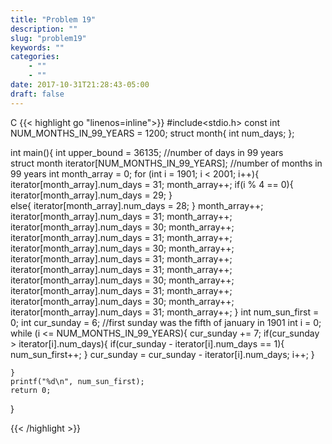 ```yaml
---
title: "Problem 19"
description: ""
slug: "problem19"
keywords: ""
categories: 
    - ""
    - ""
date: 2017-10-31T21:28:43-05:00
draft: false
---
```

C
{{< highlight go  "linenos=inline">}}
#include<stdio.h>
const int NUM_MONTHS_IN_99_YEARS = 1200;
struct month{
    int num_days;
};

int main(){
    int upper_bound = 36135; //number of days in 99 years  
    struct month iterator[NUM_MONTHS_IN_99_YEARS]; //number of months in 99 years
    int month_array = 0;
    for (int i = 1901; i < 2001; i++){
        iterator[month_array].num_days = 31;
        month_array++;
        if(i % 4 == 0){
            iterator[month_array].num_days = 29;
        }   
        else{
            iterator[month_array].num_days = 28;
        }
        month_array++;
        iterator[month_array].num_days = 31;
        month_array++;
        iterator[month_array].num_days = 30;
        month_array++;
        iterator[month_array].num_days = 31;
        month_array++;
        iterator[month_array].num_days = 30;
        month_array++;
        iterator[month_array].num_days = 31;
        month_array++;
        iterator[month_array].num_days = 31;
        month_array++;
        iterator[month_array].num_days = 30;
        month_array++;
        iterator[month_array].num_days = 31;
        month_array++;
        iterator[month_array].num_days = 30;
        month_array++;
        iterator[month_array].num_days = 31;
        month_array++;
    }
    int num_sun_first = 0;
    int cur_sunday = 6; //first sunday was the fifth of january in 1901
    int i = 0;
    while (i <= NUM_MONTHS_IN_99_YEARS){
        cur_sunday += 7;
        if(cur_sunday > iterator[i].num_days){
            if(cur_sunday - iterator[i].num_days == 1){
                num_sun_first++;
            }
            cur_sunday = cur_sunday - iterator[i].num_days;
            i++;
        }

    }
    printf("%d\n", num_sun_first);
    return 0;
}

{{< /highlight >}}
